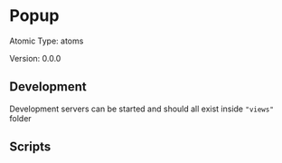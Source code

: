 # Popup

Atomic Type: atoms

Version: 0.0.0

## Development

Development servers can be started and should all exist inside `"views"` folder

## Scripts
